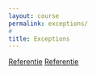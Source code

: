 ```yaml
---
layout: course
permalink: exceptions/
#
title: Exceptions
---
```


[Referentie](http://www.dofactory.com/net/design-patterns)
[Referentie](https://docs.microsoft.com/en-us/dotnet/standard/design-guidelines/abstract-class)